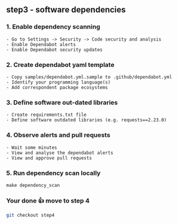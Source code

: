 ## step3 - software dependencies

### 1. Enable dependency scanning
```
- Go to Settings -> Security -> Code security and analysis 
- Enable Dependabot alerts
- Enable Dependabot security updates
```

### 2. Create dependabot yaml template
```
- Copy samples/dependabot.yml.sample to .github/dependabot.yml
- Identify your programming language(s)
- Add correspondent package ecosystems 
```

### 3. Define software out-dated libraries
```
- Create requirements.txt file
- Define software outdated libraries (e.g. requests==2.23.0)
```

### 4. Observe alerts and pull requests
```
- Wait some minutes
- View and analyse the dependabot alerts
- View and approve pull requests
```

### 5. Run dependency scan locally
```
make dependency_scan
```

### Your done 👍 move to step 4
```bash
git checkout step4
```
